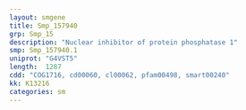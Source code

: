 ```yaml
---
layout: smgene
title: Smp_157940
grp: Smp_15
description: "Nuclear inhibitor of protein phosphatase 1"
smp: Smp_157940.1
uniprot: "G4VST5"
length:  1287
cdd: "COG1716, cd00060, cl00062, pfam00498, smart00240"
kk: K13216
categories: sm
---
```

